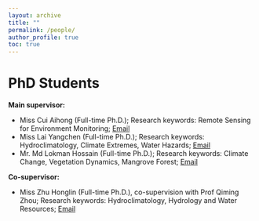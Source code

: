 ```yaml
---
layout: archive
title: ""
permalink: /people/
author_profile: true
toc: true
---
```


# PhD Students
<b>Main supervisor:</b>
* Miss Cui Aihong (Full-time Ph.D.); Research keywords: Remote Sensing for Environment Monitoring; [Email](mailto:17482402@life.hkbu.edu.hk)
* Miss Lai Yangchen (Full-time Ph.D.); Research keywords: Hydroclimatology, Climate Extremes, Water Hazards; [Email](mailto:18481728@life.hkbu.edu.hk)
* Mr. Md Lokman Hossain (Full-time Ph.D.); Research keywords: Climate Change, Vegetation Dynamics, Mangrove Forest; [Email](mailto:18481191@life.hkbu.edu.hk)

<b>Co-supervisor:</b>
* Miss Zhu Honglin (Full-time Ph.D.), co-supervision with Prof Qiming Zhou; Research keywords: Hydroclimatology, Hydrology and Water Resources; [Email](mailto:20482787@life.hkbu.edu.hk)

